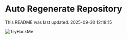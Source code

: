 # Auto Regenerate Repository

This README was last updated: 2025-09-30 12:18:15

 ![TryHackMe](https://tryhackme.com/badge/533634)